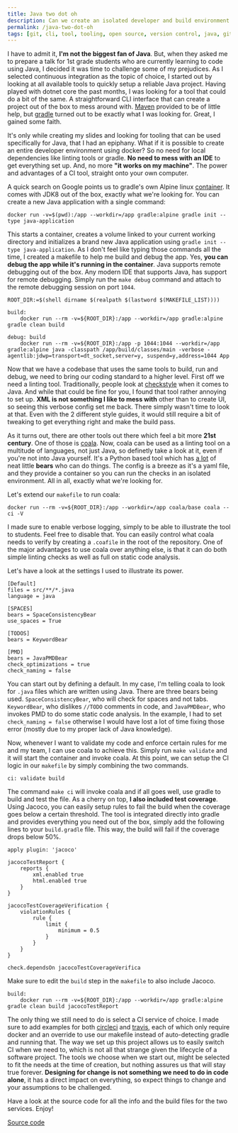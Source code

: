 ```yaml
---
title: Java two dot oh
description: Can we create an isolated developer and build environment for Java? I put it to the test.
permalink: /java-two-dot-oh
tags: [git, cli, tool, tooling, open source, version control, java, github, travis, circleci, circle, alpine, gradle, make, jacoco, docker, coala, testing, ci, continuous integration, build]
---
```


I have to admit it, **I'm not the biggest fan of Java**. But, when they asked me to prepare a talk for 1st grade students who are currently learning to code using Java, I decided it was time to challenge some of my prejudices. As I selected continuous integration as the topic of choice, I started out by looking at all available tools to quickly setup a reliable Java project. Having played with dotnet core the past months, I was looking for a tool that could do a bit of the same. A straightforward CLI interface that can create a project out of the box to mess around with. <a href="https://maven.apache.org/" target="_blank">Maven</a> provided to be of little help, but <a href="https://gradle.org/" target="_blank">gradle</a> turned out to be exactly what I was looking for. Great, I gained some faith.

It's only while creating my slides and looking for tooling that can be used specifically for Java, that I had an epiphany. What if it is possible to create an entire developer environment using docker? So no need for local dependencies like linting tools or gradle. **No need to mess with an IDE** to get everything set up. And, no more **"it works on my machine"**. The power and advantages of a CI tool, straight onto your own computer.

A quick search on Google points us to gradle's own Alpine linux <a href="https://hub.docker.com/_/gradle/" target="_blank">container</a>. It comes with JDK8 out of the box, exactly what we're looking for. You can create a new Java application with a single command:

    docker run -v=$(pwd):/app --workdir=/app gradle:alpine gradle init --type java-application

This starts a container, creates a volume linked to your current working directory and initializes a brand new Java application using `gradle init --type java-application`. As I don't feel like typing those commands all the time, I created a makefile to help me build and debug the app. Yes, **you can debug the app while it's running in the container**. Java supports remote debugging out of the box. Any modern IDE that supports Java, has support for remote debugging. Simply run the `make debug` command and attach to the remote debugging session on port `1044`.

    ROOT_DIR:=$(shell dirname $(realpath $(lastword $(MAKEFILE_LIST))))

    build:
        docker run --rm -v=${ROOT_DIR}:/app --workdir=/app gradle:alpine gradle clean build

    debug: build
        docker run --rm -v=${ROOT_DIR}:/app -p 1044:1044 --workdir=/app gradle:alpine java -classpath /app/build/classes/main -verbose -agentlib:jdwp=transport=dt_socket,server=y, suspend=y,address=1044 App

Now that we have a codebase that uses the same tools to build, run and debug, we need to bring our coding standard to a higher level. First off we need a linting tool. Traditionally, people look at <a href="http://checkstyle.sourceforge.net/" target="_blank">checkstyle</a> when it comes to Java. And while that could be fine for you, I found that tool rather annoying to set up. **XML is not something I like to mess with** other than to create UI, so seeing this verbose config set me back. There simply wasn't time to look at that. Even with the 2 different style guides, it would still require a bit of tweaking to get everything right and make the build pass.

As it turns out, there are other tools out there which feel a bit more **21st century**. One of those is <a href="https://coala.io/" target="_blank">coala</a>. Now, coala can be used as a linting tool on a multitude of languages, not just Java, so definetly take a look at it, even if you're not into Java yourself. It's a Python based tool which has <a href="http://coala.io/#!/languages" target="_blank">a lot</a> of neat little **bears** who can do things. The config is a breeze as it's a yaml file, and they provide a container so you can run the checks in an isolated environment. All in all, exactly what we're looking for.

Let's extend our `makefile` to run coala:

    docker run --rm -v=${ROOT_DIR}:/app --workdir=/app coala/base coala --ci -V

I made sure to enable verbose logging, simply to be able to illustrate the tool to students. Feel free to disable that. You can easily control what coala needs to verify by creating a `.coafile` in the root of the repository. One of the major advantages to use coala over anything else, is that it can do both simple linting checks as well as full on static code analysis.

Let's have a look at the settings I used to illustrate its power.

    [Default]
    files = src/**/*.java
    language = java

    [SPACES]
    bears = SpaceConsistencyBear
    use_spaces = True

    [TODOS]
    bears = KeywordBear

    [PMD]
    bears = JavaPMDBear
    check_optimizations = true
    check_naming = false

You can start out by defining a default. In my case, I'm telling coala to look for `.java` files which are written using Java. There are three bears being used. `SpaceConsistencyBear`, who will check for spaces and not tabs. `KeywordBear`, who dislikes `//TODO` comments in code, and `JavaPMDBear`, who invokes PMD to do some static code analysis. In the example, I had to set `check_naming = false` otherwise I would have lost a lot of time fixing those error (mostly due to my proper lack of Java knowledge).

Now, whenever I want to validate my code and enforce certain rules for me and my team, I can use coala to achieve this. Simply run `make validate` and it will start the container and invoke coala. At this point, we can setup the CI logic in our `makefile` by simply combining the two commands.

    ci: validate build

The command `make ci` will invoke coala and if all goes well, use gradle to build and test the file. As a cherry on top, **I also included test coverage**. Using Jacoco, you can easily setup rules to fail the build when the coverage goes below a certain threshold. The tool is integrated directly into gradle and provides everything you need out of the box, simply add the following lines to your `build.gradle` file. This way, the build will fail if the coverage drops below 50%.

    apply plugin: 'jacoco'

    jacocoTestReport {
        reports {
            xml.enabled true
            html.enabled true
        }
    }

    jacocoTestCoverageVerification {
        violationRules {
            rule {
                limit {
                    minimum = 0.5
                }
            }
        }
    }

    check.dependsOn jacocoTestCoverageVerifica

Make sure to edit the `build` step in the `makefile` to also include Jacoco.

    build:
        docker run --rm -v=${ROOT_DIR}:/app --workdir=/app gradle:alpine gradle clean build jacocoTestReport

The only thing we still need to do is select a CI service of choice. I made sure to add examples for both <a href="https://circleci.com/" target="_blank">circleci</a> and <a href="https://travis-ci.org/" target="_blank">travis</a>, each of which only require docker and an override to use our makefile instead of auto-detecting gradle and running that. The way we set up this project allows us to easily switch CI when we need to, which is not all that strange given the lifecycle of a software project. The tools we choose when we start out, might be selected to fit the needs at the time of creation, but nothing assures us that will stay true forever. **Designing for change is not something we need to do in code alone**, it has a direct impact on everything, so expect things to change and your assumptions to be challenged.

Have a look at the source code for all the info and the build files for the two services. Enjoy!

<a class="github_link" href="https://github.com/JanJoris/java-docker-setup" target="_blank" >Source code</a>